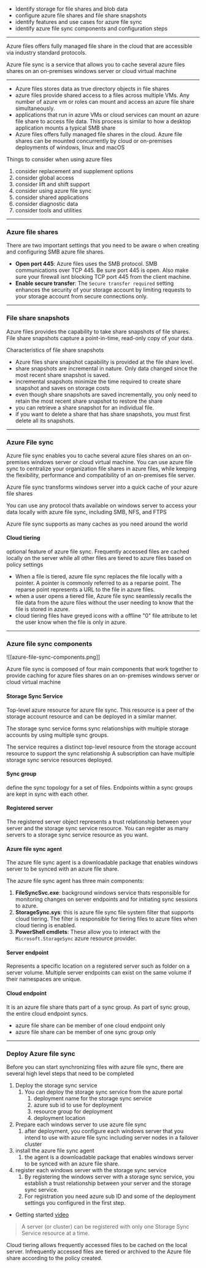 
- Identify storage for file shares and blob data
- configure azure file shares and file share snapshots
- identify features and use cases for azure file sync
- identify azure file sync components and configuration steps

---

Azure files offers fully managed file share in the cloud that are accessible via industry standard protocols. 

Azure file sync is a service that allows you to cache several azure files shares on an on-premises windows server or cloud virtual machine


---

- Azure files stores data as true directory objects in file shares
- azure files provide shared access to a files across multiple VMs. Any number of azure vm or roles can mount and access an azure file share simultaneously.
- applications that run in azure VMs or cloud services can mount an azure file share to access file data. This process is similar to how a desktop application mounts a typical SMB share
- Azure files offers fully managed file shares in the cloud. Azure file shares can be mounted concurrently by cloud or on-premises deployments of windows, linux and macOS


Things to consider when using azure files
1. consider replacement and supplement options
2. consider global access
3. consider lift and shift support
4. consider using azure file sync
5. consider shared applications
6. consider diagnostic data
7. consider tools and utilities

---
### Azure file shares

There are two important settings that you need to be aware o when creating and configuring SMB azure file shares.
- **Open port 445**: Azure files uses the SMB protocol. SMB communications over TCP 445. Be sure port 445 is open. Also make sure your firewall isnt blocking TCP port 445 from the client machine.
- **Enable secure transfer**: The `Secure transfer required` setting enhances the security of your storage account by limiting requests to your storage account from secure connections only.


---

### File share snapshots

Azure files provides the capability to take share snapshots of file shares. File share snapshots capture a point-in-time, read-only copy of your data.


Characteristics of file share snapshots
- Azure files share snapshot capability is provided at the file share level.
- share snapshots are incremental in nature. Only data changed since the most recent share snapshot is saved.
- incremental snapshots minimize the time required to create share snapshot and saves on storage costs
- even though share snapshots are saved incrementally, you only need to retain the most recent share snapshot to restore the share
- you can retrieve a share snapshot for an individual file. 
- if you want to delete a share that has share snapshots, you must first delete all its snapshots.

---

### Azure File sync

Azure file sync enables you to cache several azure files shares on an on-premises windows server or cloud virtual machine. You can use azure file sync to centralize your organization file shares in azure files, while keeping the flexibility, performance and compatibility of an on-premises file server.

Azure file sync transforms windows server into a quick cache of your azure file shares

You can use any protocol thats available on windows server to access your data locally with azure file sync, including SMB, NFS, and FTPS

Azure file sync supports as many caches as you need around the world


#### Cloud tiering

optional feature of azure file sync. Frequently accessed files are cached locally on the server while all other files are tiered to azure files based on policy settings

- When a file is tiered, azure file sync replaces the file locally with a pointer. A pointer is commonly referred to as a reparse point. The reparse point represents a URL to the file in azure files.
- when a user opens a tiered file, Azure file sync seamlessly recalls the file data from the azure files without the user needing to know that the file is stored in azure.
- cloud tiering files have greyed icons with a offline "0" file attribute to let the user know when the file is only in azure.


---

### Azure file sync components

![[azure-file-sync-components.png]]

Azure file sync is composed of four main components that work together to provide caching for azure files shares on an on-premises windows server or cloud virtual machine

#### Storage Sync Service

Top-level azure resource for azure file sync. This resource is a peer of the storage account resource and can be deployed in a similar manner.

The storage sync service forms sync relationships with multiple storage accounts by using multiple sync groups.

The service requires a distinct top-level resource from the storage account resource to support the sync relationship
A subscription can have multiple storage sync service resources deployed.


#### Sync group

define the sync topology for a set of files. Endpoints within a sync groups are kept in sync with each other.


#### Registered server

The registered server object represents a trust relationship between your server and the storage sync service resource. You can register as many servers to a storage sync service resource as you want.


#### Azure file sync agent

The azure file sync agent is a downloadable package that enables windows server to be synced with an azure file share.

The azure file sync agent has three main components:
1. **FileSyncSvc.exe**: background windows service thats responsible for monitoring changes on server endpoints and for initiating sync sessions to azure.
2. **StorageSync.sys**: this is azure file sync file system filter that supports cloud tiering. The filter is responsible for tiering files to azure files when cloud tiering is enabled.
3. **PowerShell cmdlets**: These allow you to interact with the `Microsoft.StorageSync` azure resource provider. 

#### Server endpoint

Represents a specific location on a registered server such as folder on a server volume. Multiple server endpoints can exist on the same volume if their namespaces are unique.

#### Cloud endpoint

It is an azure file share thats part of a sync group. As part of sync group, the entire cloud endpoint syncs.
- azure file share can be member of one cloud endpoint only
- azure file share can be member of one sync group only


---

### Deploy Azure file sync

Before you can start synchronizing files with azure file sync, there are several high level steps that need to be completed

1. Deploy the storage sync service
	1. You can deploy the storage sync service from the azure portal
		1. deployment name for the storage sync service
		2. azure sub id to use for deployment
		3. resource group for deployment
		4. deployment location
2. Prepare each windows server to use azure file sync
	1. after deployment, you configure each windows server that you intend to use with azure file sync including server nodes in a failover cluster
3. install the azure file sync agent
	1. the agent is a downloadable package that enables windows server to be synced with an azure file share. 
4. register each windows server with the storage sync service
	1. By registering the windows server with a storage sync service, you establish a trust relationship between your server and the storage sync service.
	2. For registration you need azure sub ID and some of the deployment settings you configured in the first step. 

- Getting started [video](https://youtu.be/Zm2w8-TRn-o)

> A server (or cluster) can be registered with only one Storage Sync Service resource at a time.


Cloud tiering allows frequently accessed files to be cached on the local server. Infrequently accessed files are tiered or archived to the Azure file share according to the policy created.


